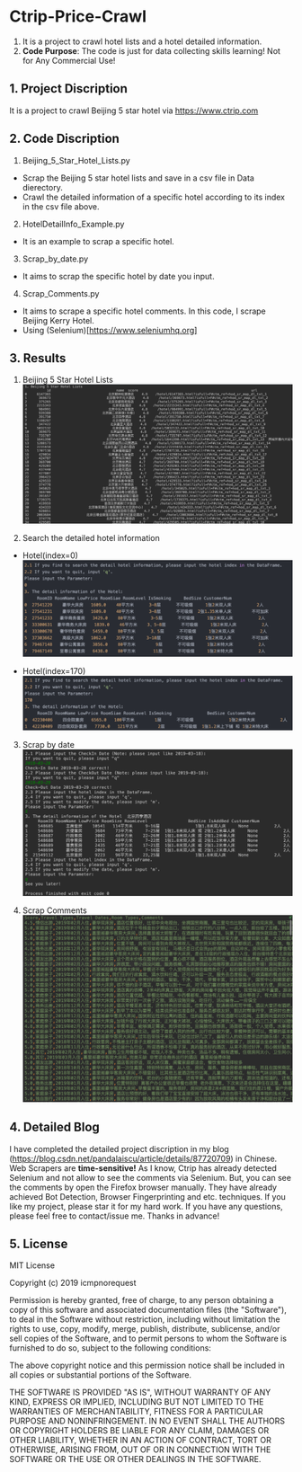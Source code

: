 # Ctrip-Price-Crawl
1. It is a project to crawl hotel lists and a hotel detailed information.
2. **Code Purpose**: The code is just for data collecting skills learning! Not for Any Commercial Use!

## 1. Project Discription
It is a project to crawl Beijing 5 star hotel via https://www.ctrip.com

## 2. Code Discription
1. Beijing_5_Star_Hotel_Lists.py
- Scrap the Beijing 5 star hotel lists and save in a csv file in Data dierectory.
- Crawl the detailed information of a specific hotel according to its index in the csv file above.
2. HotelDetailInfo_Example.py
- It is an example to scrap a specific hotel. 
3. Scrap_by_date.py
- It aims to scrap the specific hotel by date you input.
4. Scrap_Comments.py
- It aims to scrape a specific hotel comments. In this code, I scrape Beijing Kerry Hotel.
- Using (Selenium)[https://www.seleniumhq.org]

## 3. Results
1. Beijing 5 Star Hotel Lists
![Image](https://github.com/icmpnorequest/Ctrip-Price-Crawl/blob/master/Image/1.%20Hotel%20Lists%20csv.png)

2. Search the detailed hotel information
- Hotel(index=0)
![Image](https://github.com/icmpnorequest/Ctrip-Price-Crawl/blob/master/Image/2.%20Hotel%200%20Result.png)

- Hotel(index=170)
![Image](https://github.com/icmpnorequest/Ctrip-Price-Crawl/blob/master/Image/3.%20Hotel%20170%20Result.png)

3. Scrap by date
![Image](https://github.com/icmpnorequest/Ctrip-Price-Crawl/blob/master/Image/4.%20Scrap%20by%20date.png)

4. Scrap Comments
![Image](https://github.com/icmpnorequest/Ctrip-Price-Crawl/blob/master/Image/5.%20Scrap%20Kerry%20Comments.png)

## 4. Detailed Blog
I have completed the detailed project discription in my blog (https://blog.csdn.net/pandalaiscu/article/details/87720709) in Chinese.
Web Scrapers are **time-sensitive!** As I know, Ctrip has already detected Selenium and not allow to see the comments via Selenium. But, you can see the comments by open the Firefox browser manually. They have already achieved Bot Detection, Browser Fingerprinting and etc. techniques.
If you like my project, please star it for my hard work. If you have any questions, please feel free to contact/issue me.
Thanks in advance!

## 5. License
MIT License

Copyright (c) 2019 icmpnorequest

Permission is hereby granted, free of charge, to any person obtaining a copy
of this software and associated documentation files (the "Software"), to deal
in the Software without restriction, including without limitation the rights
to use, copy, modify, merge, publish, distribute, sublicense, and/or sell
copies of the Software, and to permit persons to whom the Software is
furnished to do so, subject to the following conditions:

The above copyright notice and this permission notice shall be included in all
copies or substantial portions of the Software.

THE SOFTWARE IS PROVIDED "AS IS", WITHOUT WARRANTY OF ANY KIND, EXPRESS OR
IMPLIED, INCLUDING BUT NOT LIMITED TO THE WARRANTIES OF MERCHANTABILITY,
FITNESS FOR A PARTICULAR PURPOSE AND NONINFRINGEMENT. IN NO EVENT SHALL THE
AUTHORS OR COPYRIGHT HOLDERS BE LIABLE FOR ANY CLAIM, DAMAGES OR OTHER
LIABILITY, WHETHER IN AN ACTION OF CONTRACT, TORT OR OTHERWISE, ARISING FROM,
OUT OF OR IN CONNECTION WITH THE SOFTWARE OR THE USE OR OTHER DEALINGS IN THE
SOFTWARE.
